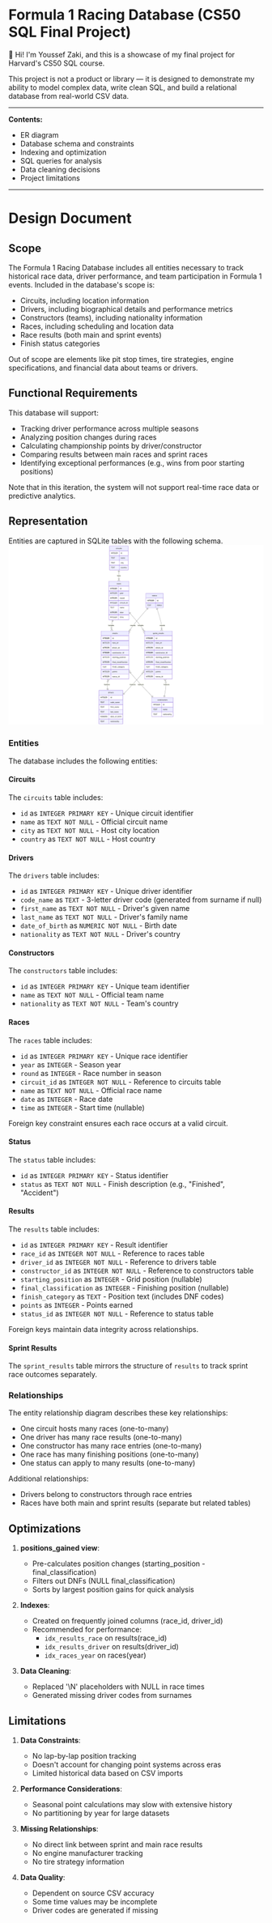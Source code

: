 # Formula 1 Racing Database (CS50 SQL Final Project)

👋 Hi! I'm Youssef Zaki, and this is a showcase of my final project for Harvard's CS50 SQL course.

This project is not a product or library — it is designed to demonstrate my ability to model complex data, write clean SQL, and build a relational database from real-world CSV data.

---

**Contents:**

- ER diagram
- Database schema and constraints
- Indexing and optimization
- SQL queries for analysis
- Data cleaning decisions
- Project limitations

---
# Design Document

## Scope

The Formula 1 Racing Database includes all entities necessary to track historical race data, driver performance, and team participation in Formula 1 events. Included in the database's scope is:

* Circuits, including location information
* Drivers, including biographical details and performance metrics
* Constructors (teams), including nationality information
* Races, including scheduling and location data
* Race results (both main and sprint events)
* Finish status categories

Out of scope are elements like pit stop times, tire strategies, engine specifications, and financial data about teams or drivers.

## Functional Requirements

This database will support:

* Tracking driver performance across multiple seasons
* Analyzing position changes during races
* Calculating championship points by driver/constructor
* Comparing results between main races and sprint races
* Identifying exceptional performances (e.g., wins from poor starting positions)

Note that in this iteration, the system will not support real-time race data or predictive analytics.

## Representation

Entities are captured in SQLite tables with the following schema.
![ER Diagram](docs/F1_ERDiagram(3).png)

### Entities

The database includes the following entities:

#### Circuits

The `circuits` table includes:
* `id` as `INTEGER PRIMARY KEY` - Unique circuit identifier
* `name` as `TEXT NOT NULL` - Official circuit name
* `city` as `TEXT NOT NULL` - Host city location
* `country` as `TEXT NOT NULL` - Host country

#### Drivers

The `drivers` table includes:
* `id` as `INTEGER PRIMARY KEY` - Unique driver identifier
* `code_name` as `TEXT` - 3-letter driver code (generated from surname if null)
* `first_name` as `TEXT NOT NULL` - Driver's given name
* `last_name` as `TEXT NOT NULL` - Driver's family name
* `date_of_birth` as `NUMERIC NOT NULL` - Birth date
* `nationality` as `TEXT NOT NULL` - Driver's country

#### Constructors

The `constructors` table includes:
* `id` as `INTEGER PRIMARY KEY` - Unique team identifier
* `name` as `TEXT NOT NULL` - Official team name
* `nationality` as `TEXT NOT NULL` - Team's country

#### Races

The `races` table includes:
* `id` as `INTEGER PRIMARY KEY` - Unique race identifier
* `year` as `INTEGER` - Season year
* `round` as `INTEGER` - Race number in season
* `circuit_id` as `INTEGER NOT NULL` - Reference to circuits table
* `name` as `TEXT NOT NULL` - Official race name
* `date` as `INTEGER` - Race date
* `time` as `INTEGER` - Start time (nullable)

Foreign key constraint ensures each race occurs at a valid circuit.

#### Status

The `status` table includes:
* `id` as `INTEGER PRIMARY KEY` - Status identifier
* `status` as `TEXT NOT NULL` - Finish description (e.g., "Finished", "Accident")

#### Results

The `results` table includes:
* `id` as `INTEGER PRIMARY KEY` - Result identifier
* `race_id` as `INTEGER NOT NULL` - Reference to races table
* `driver_id` as `INTEGER NOT NULL` - Reference to drivers table
* `constructor_id` as `INTEGER NOT NULL` - Reference to constructors table
* `starting_position` as `INTEGER` - Grid position (nullable)
* `final_classification` as `INTEGER` - Finishing position (nullable)
* `finish_category` as `TEXT` - Position text (includes DNF codes)
* `points` as `INTEGER` - Points earned
* `status_id` as `INTEGER NOT NULL` - Reference to status table

Foreign keys maintain data integrity across relationships.

#### Sprint Results

The `sprint_results` table mirrors the structure of `results` to track sprint race outcomes separately.

### Relationships

The entity relationship diagram describes these key relationships:

* One circuit hosts many races (one-to-many)
* One driver has many race results (one-to-many)
* One constructor has many race entries (one-to-many)
* One race has many finishing positions (one-to-many)
* One status can apply to many results (one-to-many)

Additional relationships:
* Drivers belong to constructors through race entries
* Races have both main and sprint results (separate but related tables)

## Optimizations

1. **positions_gained view**:
   - Pre-calculates position changes (starting_position - final_classification)
   - Filters out DNFs (NULL final_classification)
   - Sorts by largest position gains for quick analysis

2. **Indexes**:
   - Created on frequently joined columns (race_id, driver_id)
   - Recommended for performance:
     - `idx_results_race` on results(race_id)
     - `idx_results_driver` on results(driver_id)
     - `idx_races_year` on races(year)

3. **Data Cleaning**:
   - Replaced '\N' placeholders with NULL in race times
   - Generated missing driver codes from surnames

## Limitations

1. **Data Constraints**:
   - No lap-by-lap position tracking
   - Doesn't account for changing point systems across eras
   - Limited historical data based on CSV imports

2. **Performance Considerations**:
   - Seasonal point calculations may slow with extensive history
   - No partitioning by year for large datasets

3. **Missing Relationships**:
   - No direct link between sprint and main race results
   - No engine manufacturer tracking
   - No tire strategy information

4. **Data Quality**:
   - Dependent on source CSV accuracy
   - Some time values may be incomplete
   - Driver codes are generated if missing

